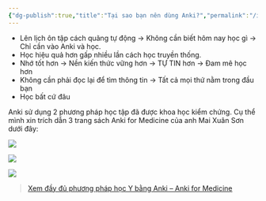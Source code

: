 ```yaml
---
{"dg-publish":true,"title":"Tại sao bạn nên dùng Anki?","permalink":"/i-dan-nhap/1-4-tai-sao-ban-nen-dung-anki/","dgPassFrontmatter":true}
---
```



- Lên lịch ôn tập cách quãng tự động → Không cần biết hôm nay học gì → Chỉ cần vào Anki và học.
- Học hiệu quả hơn gấp nhiều lần cách học truyền thống.
- Nhớ tốt hơn → Nền kiến thức vững hơn → TỰ TIN hơn → Đam mê học hơn
- Không cần phải đọc lại để tìm thông tin → Tất cả mọi thứ nằm trong đầu bạn
- Học bất cứ đâu

Anki sử dụng 2 phương pháp học tập đã được khoa học kiểm chứng. Cụ thể mình xin trích dẫn 3 trang sách Anki for Medicine của anh Mai Xuân Sơn dưới đây:

![](https://i.imgur.com/qYV9oa0.png)

![](https://i.imgur.com/2EQg4rA.png)

![](https://i.imgur.com/O52MQb2.png)

> [Xem đầy đủ phương pháp học Y bằng Anki – Anki for Medicine](https://ankivn.com/huong-dan/phuong-phap-hoc-y-bang-anki/)